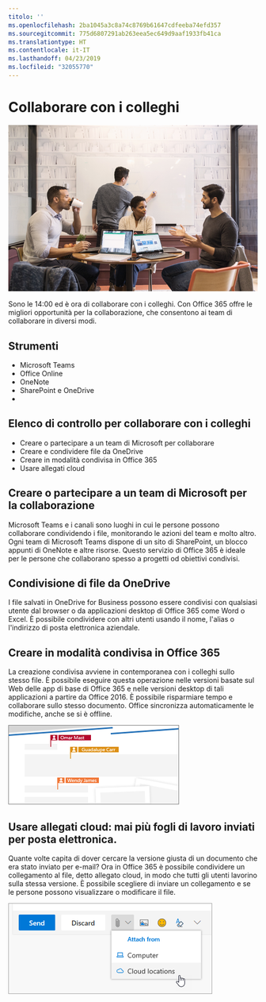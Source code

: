```yaml
---
titolo: ''
ms.openlocfilehash: 2ba1045a3c8a74c8769b61647cdfeeba74efd357
ms.sourcegitcommit: 775d6807291ab263eea5ec649d9aaf1933fb41ca
ms.translationtype: HT
ms.contentlocale: it-IT
ms.lasthandoff: 04/23/2019
ms.locfileid: "32055770"
---
```

# <a name="collaborating-with-colleagues"></a>Collaborare con i colleghi

![Visualizzazione mentre si va a lavoro](media/ditl_collab.png)

Sono le 14:00 ed è ora di collaborare con i colleghi. Con Office 365 offre le migliori opportunità per la collaborazione, che consentono ai team di collaborare in diversi modi. 

## <a name="tools"></a>Strumenti
- Microsoft Teams
- Office Online
- OneNote
- SharePoint e OneDrive
- 
## <a name="checklist-for-collaborating-with-colleagues"></a>Elenco di controllo per collaborare con i colleghi
- Creare o partecipare a un team di Microsoft per collaborare
- Creare e condividere file da OneDrive 
- Creare in modalità condivisa in Office 365 
- Usare allegati cloud

## <a name="create-or-join-a-microsoft-team-for-collaboration"></a>Creare o partecipare a un team di Microsoft per la collaborazione

Microsoft Teams e i canali sono luoghi in cui le persone possono collaborare condividendo i file, monitorando le azioni del team e molto altro. Ogni team di Microsoft Teams dispone di un sito di SharePoint, un blocco appunti di OneNote e altre risorse. Questo servizio di Office 365 è ideale per le persone che collaborano spesso a progetti od obiettivi condivisi. 

## <a name="share-files-from-your-onedrive"></a>Condivisione di file da OneDrive
I file salvati in OneDrive for Business possono essere condivisi con qualsiasi utente dal browser o da applicazioni desktop di Office 365 come Word o Excel. È possibile condividere con altri utenti usando il nome, l'alias o l'indirizzo di posta elettronica aziendale. 

## <a name="co-create-in-office-365"></a>Creare in modalità condivisa in Office 365
La creazione condivisa avviene in contemporanea con i colleghi sullo stesso file. È possibile eseguire questa operazione nelle versioni basate sul Web delle app di base di Office 365 e nelle versioni desktop di tali applicazioni a partire da Office 2016.  È possibile risparmiare tempo e collaborare sullo stesso documento. Office sincronizza automaticamente le modifiche, anche se si è offline. 

![Creazione in modalità condivisa in Word](media/ditl_coauth.png)

## <a name="use-cloud-attachments---stop-emailing-that-spreadsheet"></a>Usare allegati cloud: mai più fogli di lavoro inviati per posta elettronica.
Quante volte capita di dover cercare la versione giusta di un documento che era stato inviato per e-mail? Ora in Office 365 è possibile condividere un collegamento al file, detto allegato cloud, in modo che tutti gli utenti lavorino sulla stessa versione.  È possibile scegliere di inviare un collegamento e se le persone possono visualizzare o modificare il file. 

![Allegati cloud](media/ditl_cloudattach.png)

